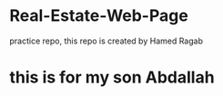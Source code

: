 # Real-Estate-Web-Page
practice repo,
this repo is created by Hamed Ragab 
<h1>this is for my son Abdallah</h2>
